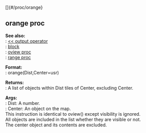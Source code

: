 []{#/proc/orange}    
## orange proc    
**See also:**    
:   [\<\< output operator](/ref/operator/%3c%3c/output/output.md)    
:   [block](/ref/proc/block/block.md)    
:   [oview proc](/ref/proc/oview/oview.md)    
:   [range proc](/ref/proc/range/range.md)    
<!-- -->    
**Format:**    
:   orange(Dist,Center=usr)    
<!-- -->    
**Returns:**    
:   A list of objects within Dist tiles of Center, excluding Center.    
<!-- -->    
**Args:**    
:   Dist: A number.    
:   Center: An object on the map.    
This instruction is identical to oview() except visibility is ignored.    
All objects are included in the list whether they are visible or not.    
The center object and its contents are excluded.  